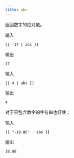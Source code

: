 ```yaml
---
title: abs
---
```


返回数字的绝对值。

输入
```liquid
{{ -17 | abs }}
```

输出
```text
17
```

输入
```liquid
{{ 4 | abs }}
```

输出
```text
4
```

对于只包含数字的字符串也好使：

输入
```liquid
{{ "-19.86" | abs }}
```

输出
```text
19.86
```
